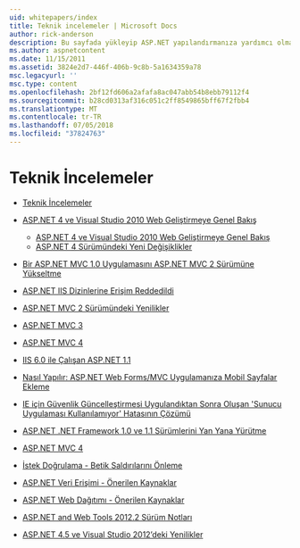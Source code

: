 ```yaml
---
uid: whitepapers/index
title: Teknik incelemeler | Microsoft Docs
author: rick-anderson
description: Bu sayfada yükleyip ASP.NET yapılandırmanıza yardımcı olması için ve güvenli, hızlı ve esnek ASP.NET uygulamaları yazmanıza yardımcı olmak amacıyla teknik incelemeler bulabilirsiniz.
ms.author: aspnetcontent
ms.date: 11/15/2011
ms.assetid: 3824e2d7-446f-406b-9c8b-5a1634359a78
msc.legacyurl: ''
msc.type: content
ms.openlocfilehash: 2bf12fd606a2afafa8ac047abb54b8ebb79112f4
ms.sourcegitcommit: b28cd0313af316c051c2ff8549865bff67f2fbb4
ms.translationtype: MT
ms.contentlocale: tr-TR
ms.lasthandoff: 07/05/2018
ms.locfileid: "37824763"
---
```

<a name="whitepapers"></a>Teknik İncelemeler
====================
- [Teknik İncelemeler](overview.md)
- [ASP.NET 4 ve Visual Studio 2010 Web Geliştirmeye Genel Bakış](aspnet4/index.md)

    - [ASP.NET 4 ve Visual Studio 2010 Web Geliştirmeye Genel Bakış](aspnet4/overview.md)
    - [ASP.NET 4 Sürümündeki Yeni Değişiklikler](aspnet4/breaking-changes.md)
- [Bir ASP.NET MVC 1.0 Uygulamasını ASP.NET MVC 2 Sürümüne Yükseltme](aspnet-mvc2-upgrade-notes.md)
- [ASP.NET IIS Dizinlerine Erişim Reddedildi](denied-access-to-iis-directories.md)
- [ASP.NET MVC 2 Sürümündeki Yenilikler](what-is-new-in-aspnet-mvc.md)
- [ASP.NET MVC 3](mvc3-release-notes.md)
- [ASP.NET MVC 4](mvc4-beta-release-notes.md)
- [IIS 6.0 ile Çalışan ASP.NET 1.1](aspnet-and-iis6.md)
- [Nasıl Yapılır: ASP.NET Web Forms/MVC Uygulamanıza Mobil Sayfalar Ekleme](add-mobile-pages-to-your-aspnet-web-forms-mvc-application.md)
- [IE için Güvenlik Güncelleştirmesi Uygulandıktan Sonra Oluşan 'Sunucu Uygulaması Kullanılamıyor' Hatasının Çözümü](ms03-32-issue.md)
- [ASP.NET .NET Framework 1.0 ve 1.1 Sürümlerini Yan Yana Yürütme](side-by-side-with-10.md)
- [ASP.NET MVC 4](mvc4-release-notes.md)
- [İstek Doğrulama - Betik Saldırılarını Önleme](request-validation.md)
- [ASP.NET Veri Erişimi - Önerilen Kaynaklar](aspnet-data-access-content-map.md)
- [ASP.NET Web Dağıtımı - Önerilen Kaynaklar](aspnet-web-deployment-content-map.md)
- [ASP.NET and Web Tools 2012.2 Sürüm Notları](aspnet-and-web-tools-20122-release-notes.md)
- [ASP.NET 4.5 ve Visual Studio 2012’deki Yenilikler](whats-new-in-aspnet-45-and-visual-studio-2012.md)
